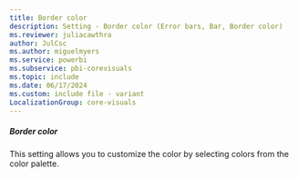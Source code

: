 ```yaml
---
title: Border color
description: Setting - Border color (Error bars, Bar, Border color)
ms.reviewer: juliacawthra
author: JulCsc
ms.author: miguelmyers
ms.service: powerbi
ms.subservice: pbi-corevisuals
ms.topic: include
ms.date: 06/17/2024
ms.custom: include file - variant
LocalizationGroup: core-visuals
---
```

##### Border color

This setting allows you to customize the color by selecting colors from the color palette.
